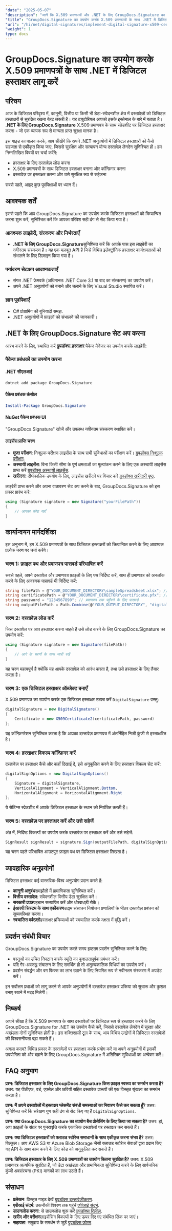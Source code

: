 ```yaml
---
"date": "2025-05-07"
"description": "जानें कि X.509 प्रमाणपत्रों और .NET के लिए GroupDocs.Signature का उपयोग करके डिजिटल हस्ताक्षरों के साथ दस्तावेजों को कैसे सुरक्षित किया जाए, जिससे प्रामाणिकता और अखंडता सुनिश्चित हो।"
"title": "GroupDocs.Signature का उपयोग करके X.509 प्रमाणपत्रों के साथ .NET में डिजिटल हस्ताक्षर लागू करें"
"url": "/hi/net/digital-signatures/implement-digital-signature-x509-certificate-dotnet/"
"weight": 1
type: docs
---
```

# GroupDocs.Signature का उपयोग करके X.509 प्रमाणपत्रों के साथ .NET में डिजिटल हस्ताक्षर लागू करें

## परिचय

आज के डिजिटल परिदृश्य में, कानूनी, वित्तीय या किसी भी डेटा-संवेदनशील क्षेत्र में दस्तावेज़ों को डिजिटल हस्ताक्षरों से सुरक्षित रखना बेहद ज़रूरी है। यह ट्यूटोरियल आपको इसके इस्तेमाल के बारे में बताता है। **.NET के लिए GroupDocs.Signature** X.509 प्रमाणपत्र के साथ स्प्रेडशीट पर डिजिटल हस्ताक्षर करना - जो एक व्यापक रूप से मान्यता प्राप्त सुरक्षा मानक है।

इस गाइड का पालन करके, आप सीखेंगे कि अपने .NET अनुप्रयोगों में डिजिटल हस्ताक्षरों को कैसे सहजता से एकीकृत किया जाए, जिससे सुरक्षित और सत्यापन योग्य दस्तावेज़ लेनदेन सुनिश्चित हों। हम निम्नलिखित विषयों पर चर्चा करेंगे:

- हस्ताक्षर के लिए दस्तावेज़ लोड करना
- X.509 प्रमाणपत्रों के साथ डिजिटल हस्ताक्षर बनाना और कॉन्फ़िगर करना
- दस्तावेज़ पर हस्ताक्षर करना और उसे सुरक्षित रूप से सहेजना

सबसे पहले, आइए कुछ पूर्वापेक्षाओं पर ध्यान दें।

## आवश्यक शर्तें

इससे पहले कि आप GroupDocs.Signature का उपयोग करके डिजिटल हस्ताक्षरों को क्रियान्वित करना शुरू करें, सुनिश्चित करें कि आपका परिवेश सही ढंग से सेट किया गया है।

### आवश्यक लाइब्रेरी, संस्करण और निर्भरताएँ

- **.NET के लिए GroupDocs.Signature**सुनिश्चित करें कि आपके पास इस लाइब्रेरी का नवीनतम संस्करण है। यह एक मज़बूत API है जिसे विभिन्न इलेक्ट्रॉनिक हस्ताक्षर कार्यक्षमताओं को संभालने के लिए डिज़ाइन किया गया है।
  
### पर्यावरण सेटअप आवश्यकताएँ

- संगत .NET फ्रेमवर्क (अधिमानतः .NET Core 3.1 या बाद का संस्करण) का उपयोग करें।
- अपने .NET अनुप्रयोगों को बनाने और चलाने के लिए Visual Studio स्थापित करें।

### ज्ञान पूर्वापेक्षाएँ

- C# प्रोग्रामिंग की बुनियादी समझ.
- .NET अनुप्रयोगों में फ़ाइलों को संभालने की जानकारी।

## .NET के लिए GroupDocs.Signature सेट अप करना

आरंभ करने के लिए, स्थापित करें **ग्रुपडॉक्स.हस्ताक्षर** पैकेज मैनेजर का उपयोग करके लाइब्रेरी:

### पैकेज प्रबंधकों का उपयोग करना

#### .NET सीएलआई
```bash
dotnet add package GroupDocs.Signature
```

#### पैकेज प्रबंधक कंसोल
```powershell
Install-Package GroupDocs.Signature
```

#### NuGet पैकेज प्रबंधक UI
"GroupDocs.Signature" खोजें और उपलब्ध नवीनतम संस्करण स्थापित करें।

#### लाइसेंस प्राप्ति चरण

- **मुफ्त परीक्षण**: निःशुल्क परीक्षण लाइसेंस के साथ सभी सुविधाओं का परीक्षण करें। [ग्रुपडॉक्स निःशुल्क परीक्षण](https://releases.groupdocs.com/signature/net/).
- **अस्थायी लाइसेंस**: बिना किसी सीमा के पूर्ण क्षमताओं का मूल्यांकन करने के लिए एक अस्थायी लाइसेंस प्राप्त करें [ग्रुपडॉक्स अस्थायी लाइसेंस](https://purchase.groupdocs.com/temporary-license/).
- **खरीदना**: दीर्घकालिक उपयोग के लिए, लाइसेंस खरीदने पर विचार करें [ग्रुपडॉक्स खरीदारी पृष्ठ](https://purchase.groupdocs.com/buy).

लाइब्रेरी प्राप्त करने और अपना वातावरण सेट अप करने के बाद, GroupDocs.Signature को इस प्रकार प्रारंभ करें:

```csharp
using (Signature signature = new Signature("yourFilePath"))
{
    // आपका कोड यहाँ
}
```

## कार्यान्वयन मार्गदर्शिका

इस अनुभाग में, हम X.509 प्रमाणपत्रों के साथ डिजिटल हस्ताक्षरों को क्रियान्वित करने के लिए आवश्यक प्रत्येक चरण पर चर्चा करेंगे।

### चरण 1: फ़ाइल पथ और प्रमाणपत्र पासवर्ड परिभाषित करें

सबसे पहले, अपने दस्तावेज़ और प्रमाणपत्र फ़ाइलों के लिए पथ निर्दिष्ट करें, साथ ही प्रमाणपत्र को अनलॉक करने के लिए आवश्यक पासवर्ड भी निर्दिष्ट करें:

```csharp
string filePath = @"YOUR_DOCUMENT_DIRECTORY\sampleSpreadsheet.xlsx"; // आपके दस्तावेज़ का पथ
string certificatePath = @"YOUR_DOCUMENT_DIRECTORY\certificate.pfx"; // आपके प्रमाणपत्र का पथ
string password = "1234567890"; // प्रमाणपत्र तक पहुँचने के लिए पासवर्ड
string outputFilePath = Path.Combine(@"YOUR_OUTPUT_DIRECTORY", "digitalySigned.xlsx");
```

### चरण 2: दस्तावेज़ लोड करें

जिस दस्तावेज़ पर आप हस्ताक्षर करना चाहते हैं उसे लोड करने के लिए GroupDocs.Signature का उपयोग करें:

```csharp
using (Signature signature = new Signature(filePath))
{
    // आगे के चरणों के साथ जारी रखें
}
```

यह चरण महत्वपूर्ण है क्योंकि यह आपके दस्तावेज़ को आरंभ करता है, तथा उसे हस्ताक्षर के लिए तैयार करता है।

### चरण 3: एक डिजिटल हस्ताक्षर ऑब्जेक्ट बनाएँ

X.509 प्रमाणपत्र का उपयोग करके एक डिजिटल हस्ताक्षर उत्पन्न करें `DigitalSignature` वस्तु:

```csharp
digitalSignature = new DigitalSignature()
{
    Certificate = new X509Certificate2(certificatePath, password)
};
```

यह कॉन्फ़िगरेशन सुनिश्चित करता है कि आपका दस्तावेज़ प्रमाणपत्र में अंतर्निहित निजी कुंजी से हस्ताक्षरित है।

### चरण 4: हस्ताक्षर विकल्प कॉन्फ़िगर करें

दस्तावेज़ पर हस्ताक्षर कैसे और कहाँ दिखाई दें, इसे अनुकूलित करने के लिए हस्ताक्षर विकल्प सेट करें:

```csharp
digitalSignOptions = new DigitalSignOptions()
{
    Signature = digitalSignature,
    VerticalAlignment = VerticalAlignment.Bottom,
    HorizontalAlignment = HorizontalAlignment.Right
};
```

ये सेटिंग्स स्प्रेडशीट में आपके डिजिटल हस्ताक्षर के स्थान को नियंत्रित करती हैं।

### चरण 5: दस्तावेज़ पर हस्ताक्षर करें और उसे सहेजें

अंत में, निर्दिष्ट विकल्पों का उपयोग करके दस्तावेज़ पर हस्ताक्षर करें और उसे सहेजें:

```csharp
SignResult signResult = signature.Sign(outputFilePath, digitalSignOptions);
```

यह चरण पहले परिभाषित आउटपुट फ़ाइल पथ पर डिजिटल हस्ताक्षर लिखता है।

## व्यावहारिक अनुप्रयोगों

डिजिटल हस्ताक्षर कई वास्तविक-विश्व अनुप्रयोग प्रदान करते हैं:

- **कानूनी अनुबंध**समझौतों में प्रामाणिकता सुनिश्चित करें।
- **वित्तीय दस्तावेज़**: संवेदनशील वित्तीय डेटा सुरक्षित करें।
- **सरकारी प्रपत्र**पहचान सत्यापित करें और धोखाधड़ी रोकें।
- **ईआरपी सिस्टम के साथ एकीकरण**उद्यम संसाधन नियोजन प्रणालियों के भीतर दस्तावेज़ प्रबंधन को सुव्यवस्थित करना।
- **स्वचालित वर्कफ़्लो**हस्ताक्षर प्रक्रियाओं को स्वचालित करके दक्षता में वृद्धि करें।

## प्रदर्शन संबंधी विचार

GroupDocs.Signature का उपयोग करते समय इष्टतम प्रदर्शन सुनिश्चित करने के लिए:

- वस्तुओं का उचित निपटान करके स्मृति का कुशलतापूर्वक प्रबंधन करें।
- यदि गैर-अवरुद्ध संचालन के लिए समर्थित हो तो अतुल्यकालिक विधियों का उपयोग करें।
- प्रदर्शन संवर्द्धन और बग फिक्स का लाभ उठाने के लिए नियमित रूप से नवीनतम संस्करण में अपडेट करें।

इन सर्वोत्तम प्रथाओं को लागू करने से आपके अनुप्रयोगों में दस्तावेज़ हस्ताक्षर प्रक्रिया को सुचारू और कुशल बनाए रखने में मदद मिलेगी।

## निष्कर्ष

आपने सीखा है कि X.509 प्रमाणपत्र के साथ दस्तावेज़ों पर डिजिटल रूप से हस्ताक्षर करने के लिए GroupDocs.Signature for .NET का उपयोग कैसे करें, जिससे दस्तावेज़ लेनदेन में सुरक्षा और अखंडता दोनों सुनिश्चित होती है। इस शक्तिशाली टूल के साथ, आप विभिन्न उद्योगों में डिजिटल दस्तावेज़ों की विश्वसनीयता बढ़ा सकते हैं।

अगला कदम? विभिन्न प्रकार के दस्तावेज़ों पर हस्ताक्षर करके प्रयोग करें या अपने अनुप्रयोगों में इसकी उपयोगिता को और बढ़ाने के लिए GroupDocs.Signature में अतिरिक्त सुविधाओं का अन्वेषण करें।

## FAQ अनुभाग

**प्रश्न: डिजिटल हस्ताक्षर के लिए GroupDocs.Signature किस फ़ाइल स्वरूप का समर्थन करता है?**
उत्तर: यह पीडीएफ, वर्ड, एक्सेल और छवियों सहित दस्तावेज़ प्रारूपों की एक विस्तृत श्रृंखला का समर्थन करता है।

**प्रश्न: मैं अपने दस्तावेज़ों में हस्ताक्षर प्लेसमेंट संबंधी समस्याओं का निवारण कैसे कर सकता हूँ?**
उत्तर: सुनिश्चित करें कि संरेखण गुण सही ढंग से सेट किए गए हैं `DigitalSignOptions`.

**प्रश्न: क्या GroupDocs.Signature का उपयोग बैच प्रोसेसिंग के लिए किया जा सकता है?**
उत्तर: हां, आप फ़ाइलों के संग्रह पर पुनरावृत्ति करके एकाधिक दस्तावेज़ों पर हस्ताक्षर कर सकते हैं।

**प्रश्न: क्या डिजिटल हस्ताक्षरों को क्लाउड स्टोरेज समाधानों के साथ एकीकृत करना संभव है?**
उत्तर: बिल्कुल। आप AWS S3 या Azure Blob Storage जैसी क्लाउड स्टोरेज सेवाओं द्वारा प्रदान किए गए API के साथ काम करने के लिए कोड को अनुकूलित कर सकते हैं।

**प्रश्न: डिजिटल हस्ताक्षर के लिए X.509 प्रमाणपत्रों का उपयोग कितना सुरक्षित है?**
उत्तर: X.509 प्रमाणपत्र अत्यधिक सुरक्षित हैं, जो डेटा अखंडता और प्रामाणिकता सुनिश्चित करने के लिए सार्वजनिक कुंजी अवसंरचना (PKI) मानकों का लाभ उठाते हैं।

## संसाधन

- **प्रलेखन**: विस्तृत गाइड देखें [ग्रुपडॉक्स दस्तावेज़ीकरण](https://docs.groupdocs.com/signature/net/).
- **एपीआई संदर्भ**: तकनीकी विवरण तक पहुंचें [एपीआई संदर्भ](https://reference.groupdocs.com/signature/net/).
- **डाउनलोड करना**: से डाउनलोड शुरू करें [ग्रुपडॉक्स रिलीज़](https://releases.groupdocs.com/signature/net/).
- **खरीद और परीक्षण**लाइसेंसिंग विकल्पों के लिए ऊपर दिए गए संबंधित लिंक पर जाएं।
- **सहायता**: समुदाय के समर्थन से जुड़ें [ग्रुपडॉक्स फ़ोरम](https://forum.groupdocs.com/c/signature/).